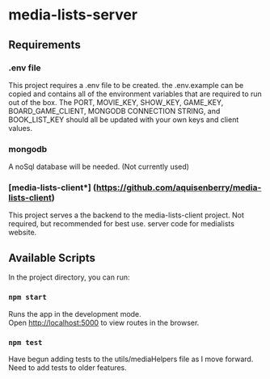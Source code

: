 # media-lists-server

## Requirements

### .env file

This project requires a .env file to be created. the .env.example can be copied and contains all of the environment variables that are required to run out of the box. The PORT, MOVIE_KEY, SHOW_KEY, GAME_KEY, BOARD_GAME_CLIENT, MONGODB CONNECTION STRING, and BOOK_LIST_KEY should all be updated with your own keys and client values.

### mongodb

A noSql database will be needed. (Not currently used)

### [media-lists-client*] (https://github.com/aquisenberry/media-lists-client)

This project serves a the backend to the media-lists-client project. Not required, but recommended for best use.
server code for medialists website.

## Available Scripts

In the project directory, you can run:

### `npm start`

Runs the app in the development mode.\
Open [http://localhost:5000](http://localhost:5000) to view routes in the browser.

### `npm test`

Have begun adding tests to the utils/mediaHelpers file as I move forward. Need to add tests to older features.
